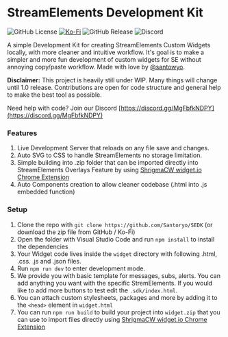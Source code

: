 # StreamElements Development Kit

![GitHub License](https://img.shields.io/github/license/santoryo/SEDK)
<a href="https://ko-fi.com/santowyo" target="_blank">![Ko-Fi](https://shields.io/badge/kofi-Buy_a_coffee-ff5f5f?logo=ko-fi&style=for-the-badgeKofi)</a>
![GitHub Release](https://img.shields.io/github/v/release/santoryo/sedk)
![Discord](https://img.shields.io/discord/1210679064394989629)


A simple Development Kit for creating StreamElements Custom Widgets locally, with more cleaner and intuitive workflow. It's goal is to make a simpler and more fun development of custom widgets for SE without annoying copy/paste workflow. Made with love by [@santowyo](https://twitter.com/santowyo).

**Disclaimer:** This project is heavily still under WIP. Many things will change until 1.0 release. Contributions are open for code structure and general help to make the best tool as possible.

Need help with code? Join our Discord [https://discord.gg/MgFbfkNDPY](https://discord.gg/MgFbfkNDPY)

### Features

1. Live Development Server that reloads on any file save and changes.
2. Auto SVG to CSS to handle StreamElements no storage limitation.
3. Simple building into .zip folder that can be imported directly into StreamElements Overlays Feature by using [ShrigmaCW widget.io Chrome Extension](https://chromewebstore.google.com/detail/widgetio/fcgbjpajcfjnjgfdeookpnoefgcliljj)
4. Auto Components creation to allow cleaner codebase (.html into .js embedded function)

### Setup

1. Clone the repo with `git clone https://github.com/Santoryo/SEDK` (or download the zip file from GitHub / Ko-Fi)
2. Open the folder with Visual Studio Code and run `npm install` to install the dependencies
3. Your Widget code lives inside the `widget` directory with following .html, .css. .js and .json files.
4. Run `npm run dev` to enter development mode.
5. We provide you with basic template for messages, subs, alerts. You can add anything you want with the specific StremElements. If you would like to add more buttons to test edit the `.sdk/index.html`.
6. You can attach custom stylesheets, packages and more by adding it to the `<head>` element in `widget.html`
7. You can run `npm run build` to build your project into `widget.zip` that you can use to import files directly using [ShrigmaCW widget.io Chrome Extension](https://chromewebstore.google.com/detail/widgetio/fcgbjpajcfjnjgfdeookpnoefgcliljj)
